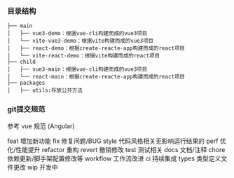 ### 目录结构
```
├── main
│   ├── vue3-demo：根据vue-cli构建而成的vue3项目
│   └── vite-vue3-demo：根据vite构建而成的vue3项目
│   ├── react-demo：根据create-reacte-app构建而成的react项目
│   └── vite-react-demo：根据vite构建而成的react项目
├── child
│   ├── vue3-main：根据vue-cli构建而成的vue3项目
│   └── react-main：根据create-reacte-app构建而成的react项目
├── packages
│   ├── utils:存放公共方法
```
### git提交规范
参考 vue 规范 (Angular)

feat 增加新功能
fix 修复问题/BUG
style 代码风格相关无影响运行结果的
perf 优化/性能提升
refactor 重构
revert 撤销修改
test 测试相关
docs 文档/注释
chore 依赖更新/脚手架配置修改等
workflow 工作流改进
ci 持续集成
types 类型定义文件更改
wip 开发中
